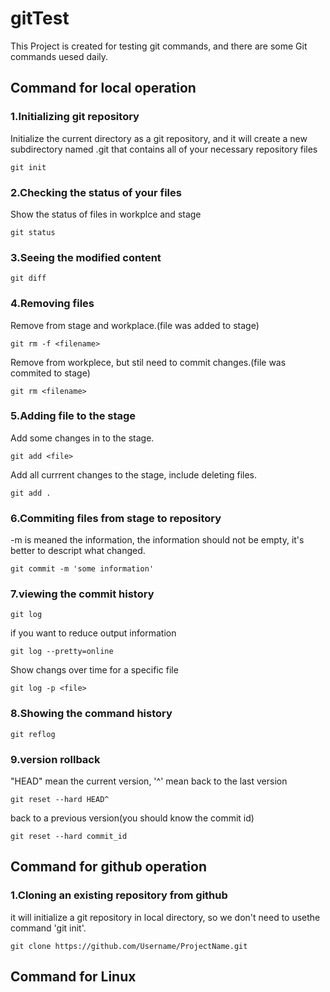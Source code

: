 # gitTest
This Project is created for testing git commands, and there are some Git commands uesed daily.


## Command for local operation
### 1.Initializing git repository
Initialize the current directory as a git repository, and it will create a new subdirectory named .git that contains all of your necessary repository files
```
git init
```

### 2.Checking the status of your files
Show the status of files in workplce and stage
```
git status
```

### 3.Seeing the modified content
```
git diff
```

### 4.Removing files
Remove from stage and workplace.(file was added to stage)
```
git rm -f <filename>
```
Remove from workplece, but stil need to commit changes.(file was commited to stage)
```
git rm <filename>
```

### 5.Adding file to the stage
Add some changes in <file> to the stage.
```
git add <file>
```

Add all currrent changes to the stage, include deleting files.
```
git add .
```

### 6.Commiting files from stage to repository
-m is meaned the information, the information should not be empty, it's better to descript what changed.
```
git commit -m 'some information'
```

### 7.viewing the commit history
```
git log
```
if you want to reduce output information
```
git log --pretty=online
```
Show changs over time for a specific file
```
git log -p <file>
```

### 8.Showing the command history
```
git reflog
```

### 9.version rollback
"HEAD" mean the current version, '^' mean back to the last version
```
git reset --hard HEAD^
```
back to a previous version(you should know the commit id)
```
git reset --hard commit_id
```

## Command for github operation

### 1.Cloning an existing repository from github
it will initialize a git repository in local directory, so we don't need to usethe command 'git init'.
```
git clone https://github.com/Username/ProjectName.git
```
## Command for Linux


